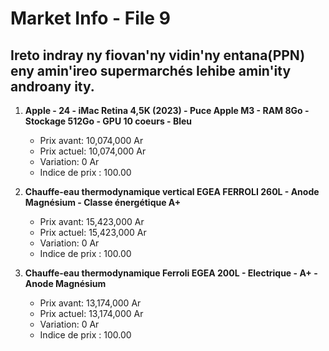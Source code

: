# Market Info - File 9

## Ireto indray ny fiovan'ny vidin'ny entana(PPN) eny amin'ireo supermarchés lehibe amin'ity androany ity.

1. **Apple - 24 - iMac Retina 4,5K (2023) - Puce Apple M3 - RAM 8Go - Stockage 512Go - GPU 10 coeurs - Bleu**
   - Prix avant: 10,074,000 Ar
   - Prix actuel: 10,074,000 Ar
   - Variation: 0 Ar
   - Indice de prix : 100.00

2. **Chauffe-eau thermodynamique vertical EGEA FERROLI 260L - Anode Magnésium - Classe énergétique A+**
   - Prix avant: 15,423,000 Ar
   - Prix actuel: 15,423,000 Ar
   - Variation: 0 Ar
   - Indice de prix : 100.00

3. **Chauffe-eau thermodynamique Ferroli EGEA 200L - Electrique - A+ - Anode Magnésium**
   - Prix avant: 13,174,000 Ar
   - Prix actuel: 13,174,000 Ar
   - Variation: 0 Ar
   - Indice de prix : 100.00

